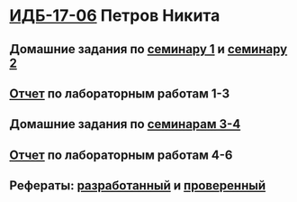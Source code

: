 # [ИДБ-17-06](https://github.com/stankin/design-part-1/wiki/list-idb-17-06) Петров Никита

## Домашние задания по [семинару 1](https://github.com/stankin/design-part-1/wiki/sem1#Ма..) и [семинару 2](https://github.com/stankin/design-part-1/wiki/sem2#Ма..)

## [Отчет](https://github.com/Miglecov/petrov/wiki) по лабораторным работам 1-3

## Домашние задания по [семинарам 3-4](https://github.com/vivatgeorge/squad/wiki/Отчет)

## [Отчет](https://github.com/vivatgeorge/squad/wiki/Отчет-2) по лабораторным работам 4-6

## Рефераты: [разработанный](https://github.com/stankin/design-part-1/wiki/exam15-2) и [проверенный](https://github.com/stankin/design-part-1/wiki/exam01-3)
